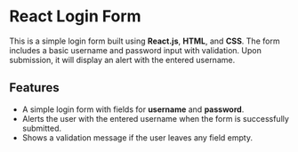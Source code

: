 # React Login Form

This is a simple login form built using **React.js**, **HTML**, and **CSS**. The form includes a basic username and password input with validation. Upon submission, it will display an alert with the entered username.

## Features

- A simple login form with fields for **username** and **password**.
- Alerts the user with the entered username when the form is successfully submitted.
- Shows a validation message if the user leaves any field empty.

